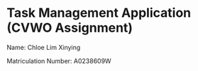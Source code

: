 # Task Management Application (CVWO Assignment)

Name: Chloe Lim Xinying

Matriculation Number: A0238609W
